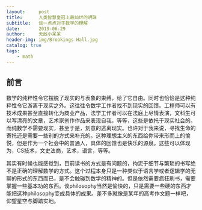 ```yaml
---
layout:     post
title:      人类智慧皇冠上最灿烂的明珠
subtitle:   谈一点点对于数学的理解
date:       2019-06-29
author:     无敌小呆呆
header-img: img/Brookings Hall.jpg
catalog: true
tags:
    - math
---
```


## 前言

数学的纯粹性令它摆脱了现实的与表象的束缚，给了它自由。同时也恰恰是这种纯粹性令它游离于现实之外。这往往令数学工作者找不到现实的回馈。工程师可以有技术成果甚至直接转化为商业产品，法学工作者可以在法庭上尽情表演，文科生可以写漂亮的文章，艺术家创作作品来表现自我，等等，这些是依托于现实社会的。而纯数学不需要现实，甚至于是，刻意的逃离现实。也许对于我来说，寻找生命的寄托还是需要一些别的方式来补充的。这种理想主义的东西给你带来形而上的愉悦，但是作为一个社会中的普通人，具体的回馈也是快乐的源泉。这些可以体现为，CS技术，文史法商，艺术，语言，等等。

其实有时候也能感觉到，目前读书的方式是有问题的，拘泥于细节与繁琐的书写绝不是正确的理解数学的方式。这个过程本身只是一种类似于语言学或者逻辑学的无聊的形式的东西而已，是不会触碰到数学的精神的。但是依然需要疯狂刷书，需要掌握一些基本功的东西。谈philosophy当然是愉快的，只是需要一些硬的东西才能把这种philosophy变成具体的成果。差不多就像是某年的高考作文题一样吧，仰望星空与脚踏实地。
